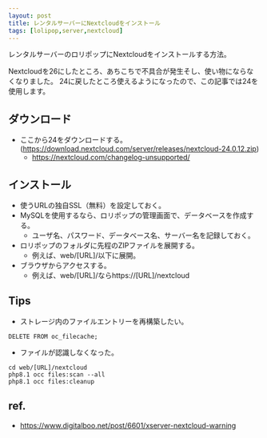 ```yaml
---
layout: post
title: レンタルサーバーにNextcloudをインストール
tags: [lolipop,server,nextcloud]
---
```


レンタルサーバーのロリポップにNextcloudをインストールする方法。

Nextcloudを26にしたところ、あちこちで不具合が発生そし、使い物にならなくなりました。
24に戻したところ使えるようになったので、この記事では24を使用します。

## ダウンロード

* ここから24をダウンロードする。(https://download.nextcloud.com/server/releases/nextcloud-24.0.12.zip)
  * https://nextcloud.com/changelog-unsupported/

## インストール

* 使うURLの独自SSL（無料）を設定しておく。
* MySQLを使用するなら、ロリポップの管理画面で、データベースを作成する。
  * ユーザ名、パスワード、データベース名、サーバー名を記録しておく。
* ロリポップのフォルダに先程のZIPファイルを展開する。
  * 例えば、web/[URL]/以下に展開。
* ブラウザからアクセスする。
  * 例えば、web/[URL]/ならhttps://[URL]/nextcloud

## Tips

* ストレージ内のファイルエントリーを再構築したい。
```
DELETE FROM oc_filecache;
```

* ファイルが認識しなくなった。
```
cd web/[URL]/nextcloud
php8.1 occ files:scan --all
php8.1 occ files:cleanup
```

## ref.

* https://www.digitalboo.net/post/6601/xserver-nextcloud-warning
